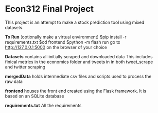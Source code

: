 # Econ312 Final Project

This project is an attempt to make a stock prediction tool using mixed datasets

**To Run**
(optionally make a virtual environment)
$pip install -r requirements.txt
$cd frontend
$python -m flash run
go to http://127.0.0.1:5000 on the browser of your choice


**Datasets** contains all initially scraped and downloaded data
This includes finical metrics in the economics folder
and tweets in in both tweet_scrape and twitter scraping

**mergedData** holds intermediate csv files and scripts used
to process the raw data


**frontend** houses the front end created using the Flask framework. It is based on an SQLite database


**requirements.txt** All the requirements





